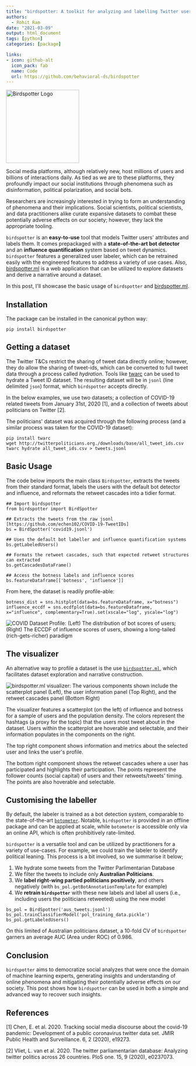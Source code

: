 ```yaml
---
title: "birdspotter: A toolkit for analyzing and labelling Twitter users"
authors:
  - Rohit Ram
date: "2021-03-09"
output: html_document
tags: [python]
categories: [package]

links:
- icon: github-alt
  icon_pack: fab
  name: Code
  url: https://github.com/behavioral-ds/birdspotter
---
```


<img src="/img/birdspotter_logo.png" alt="Birdspotter Logo" width="200"/>


<!-- Motivation -->

<!-- Framing: Problem -> Solution -->
<!-- Context -->
Social media platforms, although relatively new, host millions of users and billions of interactions daily. As tied as we are to these platforms, they profoundly impact our social institutions through phenomena such as disinformation, political polarization, and social bots. 

<!-- Problem  -->
Researchers are increasingly interested in trying to form an understanding of phenomena and their implications. Social scientists, political scientists, and data practitioners alike curate expansive datasets to combat these potentially adverse effects on our society; however, they lack the appropriate tooling.

<!-- Solution -->
`birdspotter` is an **easy-to-use** tool that models Twitter users' attributes and labels them. It comes prepackaged with a **state-of-the-art bot detector** and an **influence quantification** system based on tweet dynamics. `birdspotter` features a generalized user labeler, which can be retrained easily with the engineered features to address a variety of use cases. Also, [birdspotter.ml](http://birdspotter.ml/) is a web application that can be utilized to explore datasets and derive a narrative around a dataset.

In this post, I'll showcase the basic usage of `birdspotter` and [birdspotter.ml](http://birdspotter.ml/).

## Installation

The package can be installed in the canonical python way:
```{bash}
pip install birdspotter
```

## Getting a dataset
The Twitter T&Cs restrict the sharing of tweet data directly online; however, they do allow the sharing of tweet-ids, which can be converted to full tweet data through a process called *hydration*. Tools like [twarc](https://github.com/DocNow/twarc) can be used to hydrate a Tweet ID dataset. The resulting dataset will be in `jsonl` (line delimited `json`) format, which `birdspotter` accepts directly. 


In the below examples, we use two datasets; a collection of COVID-19 related tweets from January 31st, 2020 [1], and a collection of tweets about politicians on Twitter [2].

The politicians' dataset was acquired through the following process (and a similar process was taken for the COVID-19 dataset):
```{bash}
pip install twarc
wget http://twitterpoliticians.org./downloads/base/all_tweet_ids.csv
twarc hydrate all_tweet_ids.csv > tweets.jsonl
```

## Basic Usage

The code below imports the main class `Birdspotter`, extracts the tweets from their standard format, labels the users with the default bot detector and influence, and reformats the retweet cascades into a tidier format.

```{python}
## Import birdspotter
from birdspotter import BirdSpotter 

## Extracts the tweets from the raw jsonl [https://github.com/echen102/COVID-19-TweetIDs]
bs = BirdSpotter('covid19.jsonl') 

## Uses the default bot labeller and influence quantification systems
bs.getLabeledUsers() 

## Formats the retweet cascades, such that expected retweet structures can extracted
bs.getCascadesDataFrame() 

## Access the botness labels and influence scores
bs.featureDataframe[['botness', 'influence']]
```

From here, the dataset is readily profile-able:
```{python}
botness_dist = sns.histplot(data=bs.featureDataframe, x="botness")
influence_eccdf = sns.ecdfplot(data=bs.featureDataframe, x="influence", complementary=True).set(xscale="log", yscale="log")
```

![**COVID Dataset Profile**: (Left) The distribution of bot scores of users; (Right) The ECCDF of influence scores of users, showing a long-tailed (rich-gets-richer) paradigm](/img/covid_profile.png)

## The visualizer
An alternative way to profile a dataset is the use [`birdspotter.ml`](http://birdspotter.ml), which facilitates dataset exploration and narrative construction. 

![**birdspotter.ml visualizer**: The various components shown include the scatterplot panel (Left), the user information panel (Top Right), and the retweet cascades panel (Bottom Right)](/img/auspol_teaser.png)

The visualizer features a scatterplot (on the left) of influence and botness for a sample of users and the population density. The colors represent the hashtags (a proxy for the topic) that the users most tweet about in the dataset. Users within the scatterplot are hoverable and selectable, and their information populates in the components on the right.

The top right component shows information and metrics about the selected user and links the user's profile. 

The bottom right component shows the retweet cascades where a user has participated and highlights their participation. The points represent the follower counts (social capital) of users and their retweets/tweets' timing. The points are also hoverable and selectable.  

## Customising the labeller
By default, the labeler is trained as a bot detection system, comparable to the state-of-the-art [`botometer`](https://botometer.osome.iu.edu/). Notable, `birdspotter` is provided in an offline package and can be applied at scale, while `botometer` is accessible only via an online API, which is often prohibitively rate-limited.

`birdspotter` is a versatile tool and can be utilized by practitioners for a variety of use-cases. For example, we could train the labeler to identify political leaning. This process is a bit involved, so we summarise it below;
1. We hydrate some tweets from the Twitter Parlimentarian Database
2. We filter the tweets to include only **Australian Politicians**.
3. We **label right-wing partied politicians positively**, and others negatively (with `bs_pol.getBotAnnotationTemplate` for example)
4. We **retrain `birdspotter`** with these new labels and label all users (i.e., including users the politicians retweeted) using the new model

<!-- ```{python class.source = 'fold-hide'} -->
<!-- # This is the guts of the code; it does what is described above -->
<!-- politicians = pd.read_csv('./full_member_info.csv', encoding='utf16') -->
<!-- politicians_aus = politicians[politicians['country'] == 'Australia'] -->
<!-- politicians_aus_available = politicians_aus[~politicians_aus['uid'].isnull()] -->

<!-- def classify_party(party_id): -->
<!--     mapping = { -->
<!--         464 : 1, # Liberal Party of Australia -->
<!--         465 : -1, # Australian Labor Party -->
<!--         467 : 1, # The Nationals -->
<!--         468 : 0, # Nick Xenophon Team -->
<!--         469 : -1, # Australian Greens -->
<!--         471 : np.nan, -->
<!--         475 : 1, # Katter's Australian Party -->
<!--     } -->
<!--     return mapping[party_id] -->

<!-- politicians_aus_available['isright'] = politicians_aus_available['party_id'].apply(classify_party) -->
<!-- politicians_aus_available['user_id'] = politicians_aus_available['uid'].astype(int).astype(str) -->
<!-- politicians_aus_available = politicians_aus_available.set_index('user_id') -->

<!-- with open('./tweets.jsonl', 'r') as rf, open('./aus_tweets.jsonl', 'w') as wf: -->
<!--     for line in tqdm(rf): -->
<!--         try: -->
<!--             j = json.loads(line) -->
<!--             if j['user']['id_str'] in politicians_aus_available['uid'].astype(int).astype(str).values: -->
<!--                 wf.write(json.dumps(j) + '\n') -->
<!--         except Exception as e: -->
<!--             print(j) -->
<!--             print(e) -->
<!--             break -->

<!-- bs = BirdSpotter('aus_tweets.jsonl') -->
<!-- bs.getLabeledUsers() -->
<!-- bs.getCascadesDataFrame() -->

<!-- with open('bs_aus_module.pk', 'wb') as wf: -->
<!--     pk.dump(bs,wf, protocol=4) -->

<!-- bs.featureDataframe['isright'] = politicians_aus_available['isright'] -->

<!-- ground_truth = bs.featureDataframe[~bs.featureDataframe['isright'].isnull()][['isright']] -->
<!-- ground_truth['isbot'] = ground_truth['isright'] == 1 -->
<!-- ground_truth = ground_truth[~ground_truth.index.duplicated()] -->

<!-- data = bs.featureDataframe.copy()[bs.featureDataframe.index.isin(ground_truth.index)] -->
<!-- data = data[~data.index.duplicated()] -->
<!-- del data['isright'] -->
<!-- del data['botness'] -->
<!-- del data['influence'] -->
<!-- del data['cascade_membership'] -->
<!-- data = data[list(data.columns[data.dtypes != 'object'])] -->
<!-- data['isbot'] = ground_truth['isbot'].loc[data.index] -->

<!-- with open('pol_training_data.pickle', 'wb') as wf: -->
<!--         pk.dump(data,wf, protocol=4) -->

<!-- from birdspotter import BirdSpotter -->
<!-- import pickle as pk -->

<!-- # bs_pol = BirdSpotter('aus_tweets.jsonl') -->

<!-- with open('bs_aus_module.pk', 'rb') as rf: -->
<!--     bs_pol = pk.load(rf) -->
<!-- print("Loaded module") -->
<!-- bs_pol.trainClassifierModel('pol_training_data.pickle') -->
<!-- print("finished training") -->
<!-- del bs_pol.featureDataframe['botness'] -->
<!-- print("removed botness column") -->
<!-- bs_pol.getBotness() -->
<!-- bs_pol.getLabeledUsers() -->
<!-- print("got labels") -->

<!-- with open('pol_booster.pickle', 'wb') as wf: -->
<!--     pk.dump(bs_pol.booster, wf, protocol=4) -->
<!-- print("pickled booster") -->
<!-- with open('aus_pol_bs_module.pickle', 'wb') as wf: -->
<!--     pk.dump(bs_pol, wf, protocol=4) -->

<!-- with open('pol_booster.pickle', 'wb') as wf: -->
<!--         pk.dump(bs.booster, wf, protocol=4) -->
<!-- ``` -->



<!-- This is context: -->
<!-- I want to start with the opportunity namely the analysis of large amounts of population data tranparently showing the interactions and discourse of people, allowing practictioners to model important applications in society. I also want to highlight the research issues which require investigation, namely social bots, misinformation, polarization, etc. -->

<!-- This is content -->
<!-- I then want to move into the problem, namely that there is a lack of tooling to analyse these huge swaths of data -->

```{python}
bs_pol = BirdSpotter('aus_tweets.jsonl')
bs_pol.trainClassifierModel('pol_training_data.pickle')
bs_pol.getLabeledUsers()
```

On this limited of Australian politicians dataset, a 10-fold CV of `birdspotter` garners an average AUC (Area under ROC) of 0.986.

## Conclusion
`birdspotter` aims to democratize social analyzes that were once the domain of machine learning experts, generating insights and understanding of online phenomena and mitigating their potentially adverse effects on our society. This post shows how `birdspotter` can be used in both a simple and advanced way to recover such insights. 

## References
[1] Chen, E. et al. 2020. Tracking social media discourse about the covid-19 pandemic: Development of a public coronavirus twitter data set. JMIR Public Health and Surveillance. 6, 2 (2020), e19273.

[2] Vliet, L. van et al. 2020. The twitter parliamentarian database: Analyzing twitter politics across 26 countries. PloS one. 15, 9 (2020), e0237073.

